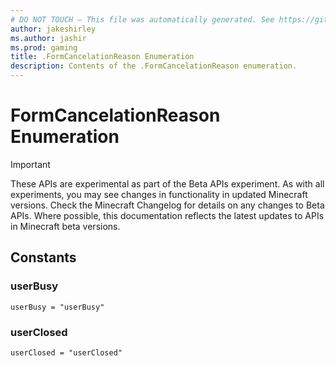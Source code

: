 ```yaml
---
# DO NOT TOUCH — This file was automatically generated. See https://github.com/mojang/minecraftapidocsgenerator to modify descriptions, examples, etc.
author: jakeshirley
ms.author: jashir
ms.prod: gaming
title: .FormCancelationReason Enumeration
description: Contents of the .FormCancelationReason enumeration.
---
```

# FormCancelationReason Enumeration
>[!IMPORTANT]
>These APIs are experimental as part of the Beta APIs experiment. As with all experiments, you may see changes in functionality in updated Minecraft versions. Check the Minecraft Changelog for details on any changes to Beta APIs. Where possible, this documentation reflects the latest updates to APIs in Minecraft beta versions.
## Constants
### **userBusy**
`userBusy = "userBusy"`
### **userClosed**
`userClosed = "userClosed"`
